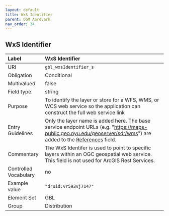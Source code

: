 ```yaml
---
layout: default
title: WxS Identifier
parent: OGM Aardvark
nav_order: 34
---
```


## WxS Identifier

| Label                 | WxS Identifier |
|:----------------------|:---------------|
| URI                   | `gbl_wxsIdentifier_s` |
| Obligation            | Conditional |
| Multivalued           | false |
| Field type            | string |
| Purpose               | To identify the layer or store for a WFS, WMS, or WCS web service so the application can construct the full web service link |
| Entry Guidelines      | Only the layer name is added here. The base service endpoint URLs (e.g. "https://maps-public.geo.nyu.edu/geoserver/sdr/wms") are added to the [References](https://opengeometadata.github.io/docs/aardvarkSchema/references) field. |
| Commentary            | The WxS Identifer is used to point to specific layers within an OGC geospatial web service. This field is not used for ArcGIS Rest Services. |
| Controlled Vocabulary | no |
| Example value         | `"druid:vr593vj7147"` |
| Element Set           | GBL |
| Group                 | Distribution |
